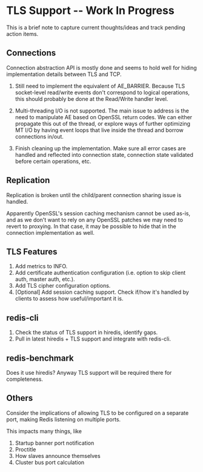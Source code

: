 TLS Support -- Work In Progress
===============================

This is a brief note to capture current thoughts/ideas and track pending action
items.

Connections
-----------

Connection abstraction API is mostly done and seems to hold well for hiding
implementation details between TLS and TCP.

1. Still need to implement the equivalent of AE_BARRIER.  Because TLS
   socket-level read/write events don't correspond to logical operations, this
   should probably be done at the Read/Write handler level.

2. Multi-threading I/O is not supported.  The main issue to address is the need
   to manipulate AE based on OpenSSL return codes.  We can either propagate this
   out of the thread, or explore ways of further optimizing MT I/O by having
   event loops that live inside the thread and borrow connections in/out.

3. Finish cleaning up the implementation.  Make sure all error cases are handled
   and reflected into connection state, connection state validated before
   certain operations, etc.

Replication
-----------

Replication is broken until the child/parent connection sharing issue is
handled.

Apparently OpenSSL's session caching mechanism cannot be used as-is, and as we
don't want to rely on any OpenSSL patches we may need to revert to proxying.  In
that case, it may be possible to hide that in the connection implementation as
well.


TLS Features
------------

1. Add metrics to INFO.
2. Add certificate authentication configuration (i.e. option to skip client
auth, master auth, etc.).
3. Add TLS cipher configuration options.
4. [Optional] Add session caching support. Check if/how it's handled by clients
   to assess how useful/important it is.


redis-cli
---------

1. Check the status of TLS support in hiredis, identify gaps.
2. Pull in latest hiredis + TLS support and integrate with redis-cli.


redis-benchmark
---------------

Does it use hiredis?
Anyway TLS support will be required there for completeness.


Others
------

Consider the implications of allowing TLS to be configured on a separate port,
making Redis listening on multiple ports.

This impacts many things, like
1. Startup banner port notification
2. Proctitle
3. How slaves announce themselves
4. Cluster bus port calculation
